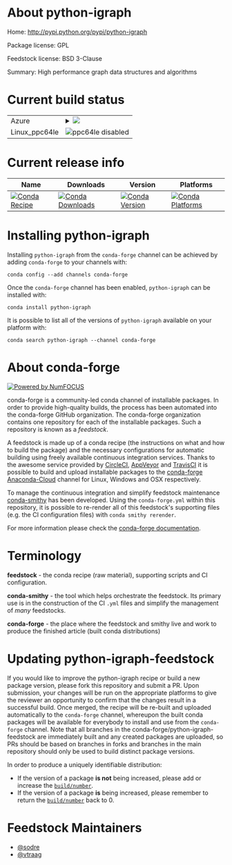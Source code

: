 About python-igraph
===================

Home: http://pypi.python.org/pypi/python-igraph

Package license: GPL

Feedstock license: BSD 3-Clause

Summary: High performance graph data structures and algorithms



Current build status
====================


<table>
    
  <tr>
    <td>Azure</td>
    <td>
      <details>
        <summary>
          <a href="https://dev.azure.com/conda-forge/feedstock-builds/_build/latest?definitionId=5717&branchName=master">
            <img src="https://dev.azure.com/conda-forge/feedstock-builds/_apis/build/status/python-igraph-feedstock?branchName=master">
          </a>
        </summary>
        <table>
          <thead><tr><th>Variant</th><th>Status</th></tr></thead>
          <tbody><tr>
              <td>linux_python3.6.____73_pypy</td>
              <td>
                <a href="https://dev.azure.com/conda-forge/feedstock-builds/_build/latest?definitionId=5717&branchName=master">
                  <img src="https://dev.azure.com/conda-forge/feedstock-builds/_apis/build/status/python-igraph-feedstock?branchName=master&jobName=linux&configuration=linux_python3.6.____73_pypy" alt="variant">
                </a>
              </td>
            </tr><tr>
              <td>linux_python3.6.____cpython</td>
              <td>
                <a href="https://dev.azure.com/conda-forge/feedstock-builds/_build/latest?definitionId=5717&branchName=master">
                  <img src="https://dev.azure.com/conda-forge/feedstock-builds/_apis/build/status/python-igraph-feedstock?branchName=master&jobName=linux&configuration=linux_python3.6.____cpython" alt="variant">
                </a>
              </td>
            </tr><tr>
              <td>linux_python3.7.____cpython</td>
              <td>
                <a href="https://dev.azure.com/conda-forge/feedstock-builds/_build/latest?definitionId=5717&branchName=master">
                  <img src="https://dev.azure.com/conda-forge/feedstock-builds/_apis/build/status/python-igraph-feedstock?branchName=master&jobName=linux&configuration=linux_python3.7.____cpython" alt="variant">
                </a>
              </td>
            </tr><tr>
              <td>linux_python3.8.____cpython</td>
              <td>
                <a href="https://dev.azure.com/conda-forge/feedstock-builds/_build/latest?definitionId=5717&branchName=master">
                  <img src="https://dev.azure.com/conda-forge/feedstock-builds/_apis/build/status/python-igraph-feedstock?branchName=master&jobName=linux&configuration=linux_python3.8.____cpython" alt="variant">
                </a>
              </td>
            </tr><tr>
              <td>osx_python3.6.____73_pypy</td>
              <td>
                <a href="https://dev.azure.com/conda-forge/feedstock-builds/_build/latest?definitionId=5717&branchName=master">
                  <img src="https://dev.azure.com/conda-forge/feedstock-builds/_apis/build/status/python-igraph-feedstock?branchName=master&jobName=osx&configuration=osx_python3.6.____73_pypy" alt="variant">
                </a>
              </td>
            </tr><tr>
              <td>osx_python3.6.____cpython</td>
              <td>
                <a href="https://dev.azure.com/conda-forge/feedstock-builds/_build/latest?definitionId=5717&branchName=master">
                  <img src="https://dev.azure.com/conda-forge/feedstock-builds/_apis/build/status/python-igraph-feedstock?branchName=master&jobName=osx&configuration=osx_python3.6.____cpython" alt="variant">
                </a>
              </td>
            </tr><tr>
              <td>osx_python3.7.____cpython</td>
              <td>
                <a href="https://dev.azure.com/conda-forge/feedstock-builds/_build/latest?definitionId=5717&branchName=master">
                  <img src="https://dev.azure.com/conda-forge/feedstock-builds/_apis/build/status/python-igraph-feedstock?branchName=master&jobName=osx&configuration=osx_python3.7.____cpython" alt="variant">
                </a>
              </td>
            </tr><tr>
              <td>osx_python3.8.____cpython</td>
              <td>
                <a href="https://dev.azure.com/conda-forge/feedstock-builds/_build/latest?definitionId=5717&branchName=master">
                  <img src="https://dev.azure.com/conda-forge/feedstock-builds/_apis/build/status/python-igraph-feedstock?branchName=master&jobName=osx&configuration=osx_python3.8.____cpython" alt="variant">
                </a>
              </td>
            </tr><tr>
              <td>win_python3.6.____cpythontarget_platformwin-64</td>
              <td>
                <a href="https://dev.azure.com/conda-forge/feedstock-builds/_build/latest?definitionId=5717&branchName=master">
                  <img src="https://dev.azure.com/conda-forge/feedstock-builds/_apis/build/status/python-igraph-feedstock?branchName=master&jobName=win&configuration=win_python3.6.____cpythontarget_platformwin-64" alt="variant">
                </a>
              </td>
            </tr><tr>
              <td>win_python3.7.____cpythontarget_platformwin-64</td>
              <td>
                <a href="https://dev.azure.com/conda-forge/feedstock-builds/_build/latest?definitionId=5717&branchName=master">
                  <img src="https://dev.azure.com/conda-forge/feedstock-builds/_apis/build/status/python-igraph-feedstock?branchName=master&jobName=win&configuration=win_python3.7.____cpythontarget_platformwin-64" alt="variant">
                </a>
              </td>
            </tr><tr>
              <td>win_python3.8.____cpythontarget_platformwin-64</td>
              <td>
                <a href="https://dev.azure.com/conda-forge/feedstock-builds/_build/latest?definitionId=5717&branchName=master">
                  <img src="https://dev.azure.com/conda-forge/feedstock-builds/_apis/build/status/python-igraph-feedstock?branchName=master&jobName=win&configuration=win_python3.8.____cpythontarget_platformwin-64" alt="variant">
                </a>
              </td>
            </tr>
          </tbody>
        </table>
      </details>
    </td>
  </tr>
  <tr>
    <td>Linux_ppc64le</td>
    <td>
      <img src="https://img.shields.io/badge/ppc64le-disabled-lightgrey.svg" alt="ppc64le disabled">
    </td>
  </tr>
</table>

Current release info
====================

| Name | Downloads | Version | Platforms |
| --- | --- | --- | --- |
| [![Conda Recipe](https://img.shields.io/badge/recipe-python--igraph-green.svg)](https://anaconda.org/conda-forge/python-igraph) | [![Conda Downloads](https://img.shields.io/conda/dn/conda-forge/python-igraph.svg)](https://anaconda.org/conda-forge/python-igraph) | [![Conda Version](https://img.shields.io/conda/vn/conda-forge/python-igraph.svg)](https://anaconda.org/conda-forge/python-igraph) | [![Conda Platforms](https://img.shields.io/conda/pn/conda-forge/python-igraph.svg)](https://anaconda.org/conda-forge/python-igraph) |

Installing python-igraph
========================

Installing `python-igraph` from the `conda-forge` channel can be achieved by adding `conda-forge` to your channels with:

```
conda config --add channels conda-forge
```

Once the `conda-forge` channel has been enabled, `python-igraph` can be installed with:

```
conda install python-igraph
```

It is possible to list all of the versions of `python-igraph` available on your platform with:

```
conda search python-igraph --channel conda-forge
```


About conda-forge
=================

[![Powered by NumFOCUS](https://img.shields.io/badge/powered%20by-NumFOCUS-orange.svg?style=flat&colorA=E1523D&colorB=007D8A)](http://numfocus.org)

conda-forge is a community-led conda channel of installable packages.
In order to provide high-quality builds, the process has been automated into the
conda-forge GitHub organization. The conda-forge organization contains one repository
for each of the installable packages. Such a repository is known as a *feedstock*.

A feedstock is made up of a conda recipe (the instructions on what and how to build
the package) and the necessary configurations for automatic building using freely
available continuous integration services. Thanks to the awesome service provided by
[CircleCI](https://circleci.com/), [AppVeyor](https://www.appveyor.com/)
and [TravisCI](https://travis-ci.com/) it is possible to build and upload installable
packages to the [conda-forge](https://anaconda.org/conda-forge)
[Anaconda-Cloud](https://anaconda.org/) channel for Linux, Windows and OSX respectively.

To manage the continuous integration and simplify feedstock maintenance
[conda-smithy](https://github.com/conda-forge/conda-smithy) has been developed.
Using the ``conda-forge.yml`` within this repository, it is possible to re-render all of
this feedstock's supporting files (e.g. the CI configuration files) with ``conda smithy rerender``.

For more information please check the [conda-forge documentation](https://conda-forge.org/docs/).

Terminology
===========

**feedstock** - the conda recipe (raw material), supporting scripts and CI configuration.

**conda-smithy** - the tool which helps orchestrate the feedstock.
                   Its primary use is in the construction of the CI ``.yml`` files
                   and simplify the management of *many* feedstocks.

**conda-forge** - the place where the feedstock and smithy live and work to
                  produce the finished article (built conda distributions)


Updating python-igraph-feedstock
================================

If you would like to improve the python-igraph recipe or build a new
package version, please fork this repository and submit a PR. Upon submission,
your changes will be run on the appropriate platforms to give the reviewer an
opportunity to confirm that the changes result in a successful build. Once
merged, the recipe will be re-built and uploaded automatically to the
`conda-forge` channel, whereupon the built conda packages will be available for
everybody to install and use from the `conda-forge` channel.
Note that all branches in the conda-forge/python-igraph-feedstock are
immediately built and any created packages are uploaded, so PRs should be based
on branches in forks and branches in the main repository should only be used to
build distinct package versions.

In order to produce a uniquely identifiable distribution:
 * If the version of a package **is not** being increased, please add or increase
   the [``build/number``](https://conda.io/docs/user-guide/tasks/build-packages/define-metadata.html#build-number-and-string).
 * If the version of a package **is** being increased, please remember to return
   the [``build/number``](https://conda.io/docs/user-guide/tasks/build-packages/define-metadata.html#build-number-and-string)
   back to 0.

Feedstock Maintainers
=====================

* [@sodre](https://github.com/sodre/)
* [@vtraag](https://github.com/vtraag/)

